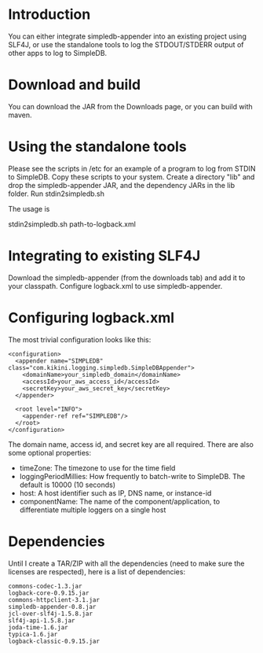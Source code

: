 # Introduction #

You can either integrate simpledb-appender into an existing project using SLF4J, or use the standalone tools to log the STDOUT/STDERR output of other apps to log to SimpleDB.

# Download and build #
You can download the JAR from the Downloads page, or you can build with maven.

# Using the standalone tools #

Please see the scripts in /etc for an example of a program to log from STDIN to SimpleDB. Copy these scripts to your system. Create a directory "lib" and drop the simpledb-appender JAR, and the dependency JARs in the lib folder. Run stdin2simpledb.sh

The usage is

stdin2simpledb.sh path-to-logback.xml

# Integrating to existing SLF4J #

Download the simpledb-appender (from the downloads tab) and add it to your classpath. Configure logback.xml to use simpledb-appender.

# Configuring logback.xml #

The most trivial configuration looks like this:

```
<configuration>
  <appender name="SIMPLEDB" class="com.kikini.logging.simpledb.SimpleDBAppender">
    <domainName>your_simpledb_domain</domainName>
    <accessId>your_aws_access_id</accessId>
    <secretKey>your_aws_secret_key</secretKey>
  </appender>

  <root level="INFO">
    <appender-ref ref="SIMPLEDB"/>
  </root>
</configuration>
```

The domain name, access id, and secret key are all required. There are also some optional properties:

  * timeZone: The timezone to use for the time field
  * loggingPeriodMillies: How frequently to batch-write to SimpleDB. The default is 10000 (10 seconds)
  * host: A host identifier such as IP, DNS name, or instance-id
  * componentName: The name of the component/application, to differentiate multiple loggers on a single host

# Dependencies #

Until I create a TAR/ZIP with all the dependencies (need to make sure the licenses are respected), here is a list of dependencies:

```
commons-codec-1.3.jar
logback-core-0.9.15.jar
commons-httpclient-3.1.jar
simpledb-appender-0.8.jar
jcl-over-slf4j-1.5.8.jar
slf4j-api-1.5.8.jar
joda-time-1.6.jar
typica-1.6.jar
logback-classic-0.9.15.jar
```